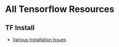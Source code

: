 # All Tensorflow Resources #

## TF Install ##

- [Various Installation Issues](https://github.com/Avkash/mldl/blob/master/pages/tf_install.md)
